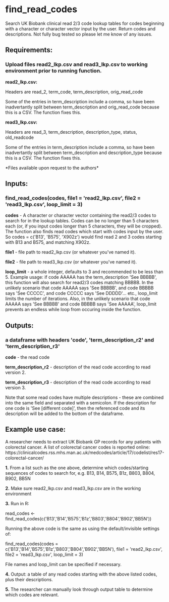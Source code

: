 # find_read_codes
Search UK Biobank clinical read 2/3 code lookup tables for codes beginning with a character or character vector input by the user. Return codes and descriptions. Not fully bug tested so please let me know of any issues.


<h2>Requirements:</h2> <h3>Upload files read2_lkp.csv and read3_lkp.csv to working environment prior to running function.</h3>
<b>read2_lkp.csv:</b></p>
Headers are read_2, term_code, term_description, orig_read_code</p>
Some of the entries in term_description include a comma, so have been inadvertantly split between term_description and orig_read_code because this is a CSV. The function fixes this.</p>
<b>read3_lkp.csv:</b></p>
Headers are read_3, term_description, description_type, status, old_readcode</p>
Some of the entries in term_description include a comma, so have been inadvertantly split between term_description and description_type because this is a CSV. The function fixes this.</p>
*Files available upon request to the authors*

<h2>Inputs:</h2> <h3>find_read_codes(codes, file1 = 'read2_lkp.csv', file2 = 'read3_lkp.csv', loop_limit = 3)</h3>
<b>codes</b> - A character or character vector containing the read2/3 codes to search for in the lookup tables. Codes can be no longer than 5 characters each (or, if you input codes longer than 5 characters, they will be cropped). The function also finds read codes which start with codes input by the user. So codes = c('B13', 'B575', 'X902z') would find read 2 and 3 codes starting with B13 and B575, and matching X902z.</p>
<b>file1</b> - file path to read2_lkp.csv (or whatever you've named it).</p>
<b>file2</b> - file path to read3_lkp.csv (or whatever you've named it).</p>
<b>loop_limit</b> - a whole integer, defaults to 3 and recommended to be less than 5. Example usage: if code AAAAA has the term_description 'See BBBBB', this function will also search for read2/3 codes matching BBBBB. In the unlikely scenario that code AAAAA says 'See BBBBB', and code BBBBB says 'See CCCCC', and code CCCCC says 'See DDDDD'... etc., loop_limit limits the number of iterations. Also, in the unlikely scenario that code AAAAA says 'See BBBBB' and code BBBBB says 'See AAAAA', loop_limit prevents an endless while loop from occuring inside the function.</p>

<h2>Outputs:</h2> <h3>a dataframe with headers 'code', 'term_description_r2' and 'term_description_r3'</h3>
<b>code</b> - the read code</p>
<b>term_description_r2</b> - description of the read code according to read version 2.</p>
<b>term_description_r3</b> - description of the read code according to read version 3.</p>
Note that some read codes have multiple descriptions - these are combined into the same field and separated with a semicolon. If the description for one code is 'See [different code]', then the referenced code and its description will be added to the bottom of the dataframe.</p>

<h2>Example use case:</h2>
A researcher needs to extract UK Biobank GP records for any patients with colorectal cancer. A list of colorectal cancer codes is reported online: https://clinicalcodes.rss.mhs.man.ac.uk/medcodes/article/17/codelist/res17-colorectal-cancer/ </p>
<b>1.</b> From a list such as the one above, determine which codes/starting sequences of codes to search for, e.g. B13, B14, B575, B1z, B803, B804, B902, BB5N</p>
<b>2.</b> Make sure read2_lkp.csv and read3_lkp.csv are in the working environment</p>
<b>3.</b> Run in R:</p>
read_codes <- find_read_codes(c('B13','B14','B575','B1z','B803','B804','B902','BB5N'))</p>
  Running the above code is the same as using the default/invisible settings of:</p>
  find_read_codes(codes = c('B13','B14','B575','B1z','B803','B804','B902','BB5N'), file1 = 'read2_lkp.csv', file2 = 'read3_lkp.csv', loop_limit = 3)</p>
  File names and loop_limit can be specified if necessary.</p>
<b>4.</b> Output: a table of any read codes starting with the above listed codes, plus their descriptions.</p>
<b>5.</b> The researcher can manually look through output table to determine which codes are relevant.</p>
